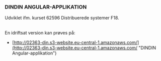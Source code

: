 <h3>DINDIN ANGULAR-APPLIKATION</h3>

Udviklet ifm. kurset 62596 Distribuerede systemer F18.

<br>En idriftsat version kan prøves på:<br>
- [http://02363-din.s3-website.eu-central-1.amazonaws.com/](http://02363-din.s3-website.eu-central-1.amazonaws.com/ "DINDIN Angular-applikation")


